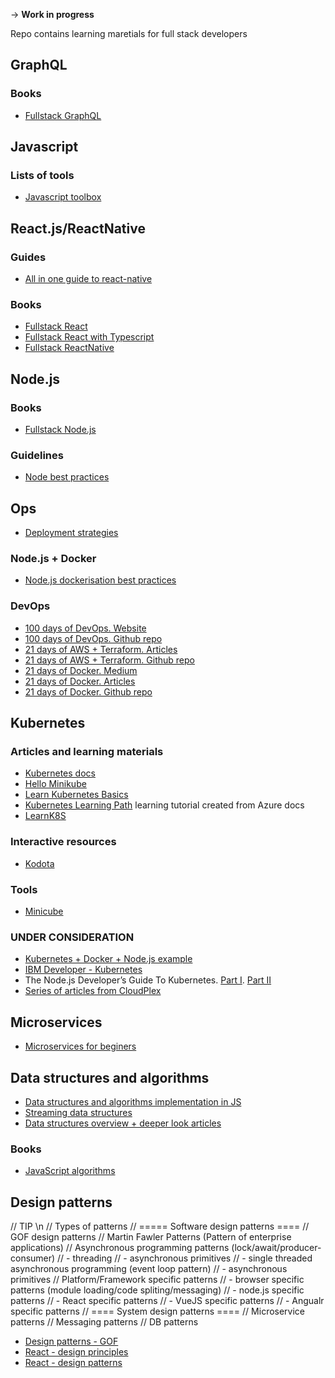 -> **Work in progress**

Repo contains learning maretials for full stack developers

## GraphQL

### Books
- [Fullstack GraphQL](https://www.newline.co/fullstack-graphql)

## Javascript

### Lists of tools
- [Javascript toolbox](http://danburzo.github.io/toolbox/)

## React.js/ReactNative

### Guides
- [All in one guide to react-native](https://www.reactnative.express/)

### Books
- [Fullstack React](https://www.newline.co/fullstack-react)
- [Fullstack React with Typescript](https://www.newline.co/fullstack-react-with-typescript)
- [Fullstack ReactNative](https://www.newline.co/fullstack-react-native/)

## Node.js

### Books
- [Fullstack Node.js](https://www.newline.co/fullstack-nodejs)

### Guidelines
- [Node best practices](https://github.com/goldbergyoni/nodebestpractices)

## Ops
- [Deployment strategies](https://thenewstack.io/deployment-strategies/)

### Node.js + Docker
- [Node.js dockerisation best practices](https://github.com/nodejs/docker-node/blob/master/docs/BestPractices.md)

### DevOps
- [100 days of DevOps. Website](http://100daysofdevops.com)
- [100 days of DevOps. Github repo](https://github.com/100daysofdevops/100daysofdevops)
- [21 days of AWS + Terraform. Articles](http://100daysofdevops.com/category/21_days_aws_using_terraform/)
- [21 days of AWS + Terraform. Github repo](https://github.com/100daysofdevops/21_days_of_aws_using_terraform)
- [21 days of Docker. Medium](https://medium.com/@devopslearning/21-days-of-docker-day-21-25875a8e3232)
- [21 days of Docker. Articles](http://100daysofdevops.com/21-days-of-docker-day-21/)
- [21 days of Docker. Github repo](https://github.com/100daysofdevops/21_Days_of_Docker)

## Kubernetes

### Articles and learning materials
- [Kubernetes docs](https://kubernetes.io/)
- [Hello Minikube](https://kubernetes.io/docs/tutorials/hello-minikube/)
- [Learn Kubernetes Basics](https://kubernetes.io/docs/tutorials/kubernetes-basics/)
- [Kubernetes Learning Path](https://azure.microsoft.com/mediahandler/files/resourcefiles/kubernetes-learning-path/Kubernetes%20Learning%20Path%20version%201.0.pdf) learning tutorial created from Azure docs
- [LearnK8S](https://learnk8s.io/)

### Interactive resources
- [Kodota](https://www.katacoda.com/)

### Tools
- [Minicube](https://minikube.sigs.k8s.io/docs/)

### UNDER CONSIDERATION
- [Kubernetes + Docker + Node.js example](https://github.com/nodejs/docker-node/blob/master/docs/BestPractices.md)
- [IBM Developer - Kubernetes](https://developer.ibm.com/components/kubernetes/)
- The Node.js Developer’s Guide To Kubernetes. [Part I](https://cloudplex.io/tutorial/the-node-js-developers-guide-to-kubernetes-part-i/). [Part II](https://cloudplex.io/tutorial/the-node-js-developers-guide-to-kubernetes-part-ii/)
- [Series of articles from CloudPlex](https://cloudplex.io/blog/)

## Microservices
- [Microservices for beginers](https://developer.ibm.com/videos/microservices-for-beginners/)

## Data structures and algorithms
- [Data structures and algorithms implementation in JS](https://github.com/trekhleb/javascript-algorithms)
- [Streaming data structures](https://gist.github.com/debasishg/8172796)
- [Data structures overview + deeper look articles](https://www.geeksforgeeks.org/data-structures/)

### Books
- [JavaScript algorithms](https://www.newline.co/javascript-algorithms)

## Design patterns

// TIP \n
// Types of patterns
// ===== Software design patterns ====
// GOF design patterns
// Martin Fawler Patterns (Pattern of enterprise applications)
// Asynchronous programming patterns (lock/await/producer-consumer)
//    - threading
//        - asynchronous primitives
//    - single threaded asynchronous programming (event loop pattern)
//        - asynchronous primitives
// Platform/Framework specific patterns
//    - browser specific patterns (module loading/code spliting/messaging)
//    - node.js specific patterns
//    - React specific patterns
//    - VueJS specific patterns
//    - Angualr specific patterns
// ==== System design patterns ====
// Microservice patterns
// Messaging patterns
// DB patterns

- [Design patterns - GOF](https://refactoring.guru/design-patterns)
- [React - design principles](https://reactjs.org/docs/design-principles.html)
- [React - design patterns](https://reactpatterns.com/)
